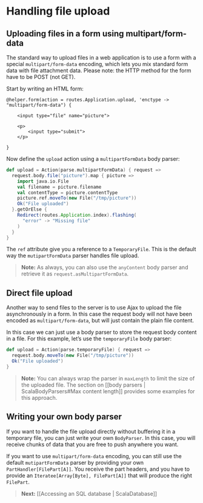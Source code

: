 # Handling file upload

## Uploading files in a form using multipart/form-data

The standard way to upload files in a web application is to use a form with a special `multipart/form-data` encoding, which lets you mix standard form data with file attachment data. Please note: the HTTP method for the form have to be POST (not GET). 

Start by writing an HTML form:

```
@helper.form(action = routes.Application.upload, 'enctype -> "multipart/form-data") {
    
    <input type="file" name="picture">
    
    <p>
        <input type="submit">
    </p>
    
}
```

Now define the `upload` action using a `multipartFormData` body parser:

```scala
def upload = Action(parse.multipartFormData) { request =>
  request.body.file("picture").map { picture =>
    import java.io.File
    val filename = picture.filename 
    val contentType = picture.contentType
    picture.ref.moveTo(new File("/tmp/picture"))
    Ok("File uploaded")
  }.getOrElse {
    Redirect(routes.Application.index).flashing(
      "error" -> "Missing file"
    )
  }
}
```

The `ref` attribute give you a reference to a `TemporaryFile`. This is the default way the `mutipartFormData` parser handles file upload.

> **Note:** As always, you can also use the `anyContent` body parser and retrieve it as `request.asMultipartFormData`.

## Direct file upload

Another way to send files to the server is to use Ajax to upload the file asynchronously in a form. In this case the request body will not have been encoded as `multipart/form-data`, but will just contain the plain file content.

In this case we can just use a body parser to store the request body content in a file. For this example, let’s use the `temporaryFile` body parser:

```scala
def upload = Action(parse.temporaryFile) { request =>
  request.body.moveTo(new File("/tmp/picture"))
  Ok("File uploaded")
}
```

> **Note:** You can always wrap the parser in `maxLength` to limit the size of the uploaded file. The section on [[body parsers | ScalaBodyParsers#Max content length]] provides some examples for this approach.

## Writing your own body parser

If you want to handle the file upload directly without buffering it in a temporary file, you can just write your own `BodyParser`. In this case, you will receive chunks of data that you are free to push anywhere you want.

If you want to use `multipart/form-data` encoding, you can still use the default `mutipartFormData` parser by providing your own `PartHandler[FilePart[A]]`. You receive the part headers, and you have to provide an `Iteratee[Array[Byte], FilePart[A]]` that will produce the right `FilePart`.

> **Next:** [[Accessing an SQL database | ScalaDatabase]]
